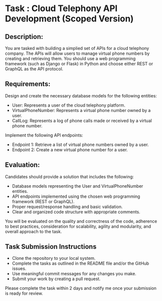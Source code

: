 # **Task : Cloud Telephony API Development (Scoped Version)**
## **Description:** 
You are tasked with building a simplied set of APIs for a cloud telephony company. The APIs will allow users to manage virtual phone numbers by creating and retrieving them. You should use a web programming framework (such as Django or Flask) in Python and choose either REST or GraphQL as the API protocol.
## **Requirements:**
Design and create the necessary database models for the following entities:
+ User: Represents a user of the cloud telephony platform.
+ VirtualPhoneNumber: Represents a virtual phone number owned by a user.
+ CallLog: Represents a log of phone calls made or received by a virtual phone number.

Implement the following API endpoints:
+ Endpoint 1: Retrieve a list of virtual phone numbers owned by a user.
+ Endpoint 2: Create a new virtual phone number for a user.

## Evaluation: 
Candidates should provide a solution that includes the following:
- Database models representing the User and VirtualPhoneNumber entities.
- API endpoints implemented using the chosen web programming framework (REST or GraphQL).
- Proper request/response handling and basic validation.
- Clear and organized code structure with appropriate comments.

You will be evaluated on the quality and correctness of the code, adherence to best practices, consideration for scalability, agility and modularity, and overall approach to the task.

## Task Submission Instructions
- Clone the repository to your local system.
- Complete the tasks as outlined in the README file and/or the GitHub issues.
- Use meaningful commit messages for any changes you make.
- Submit your work by creating a pull request.

Please complete the task within 2 days and notify me once your submission is ready for review.
